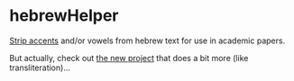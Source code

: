 # hebrewHelper

[Strip accents](https://jcuenod.github.io/hebrewHelper/) and/or vowels from hebrew text for use in academic papers.

But actually, check out [the new project](https://jcuenod.github.io/hebrewTools/) that does a bit more (like transliteration)...

